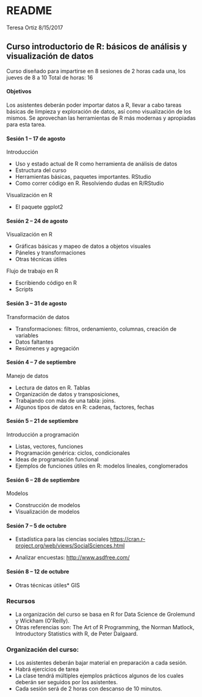 README
================
Teresa Ortiz
8/15/2017

Curso introductorio de R: básicos de análisis y visualización de datos
----------------------------------------------------------------------

Curso diseñado para impartirse en 8 sesiones de 2 horas cada una, los jueves de 8 a 10 Total de horas: 16

#### Objetivos

Los asistentes deberán poder importar datos a R, llevar a cabo tareas básicas de limpieza y exploración de datos, así como visualización de los mismos. Se aprovechan las herramientas de R más modernas y apropiadas para esta tarea.

#### Sesión 1 – 17 de agosto

Introducción

-   Uso y estado actual de R como herramienta de análisis de datos
-   Estructura del curso
-   Herramientas básicas, paquetes importantes. RStudio
-   Como correr código en R. Resolviendo dudas en R/RStudio

Visualización en R

-   El paquete ggplot2

#### Sesión 2 – 24 de agosto

Visualización en R

-   Gráficas básicas y mapeo de datos a objetos visuales
-   Páneles y transformaciones
-   Otras técnicas útiles

Flujo de trabajo en R

-   Escribiendo código en R
-   Scripts

#### Sesión 3 – 31 de agosto

Transformación de datos

-   Transformaciones: filtros, ordenamiento, columnas, creación de variables
-   Datos faltantes
-   Resúmenes y agregación

#### Sesión 4 – 7 de septiembre

Manejo de datos

-   Lectura de datos en R. Tablas
-   Organización de datos y transposiciones,
-   Trabajando con más de una tabla: joins.
-   Algunos tipos de datos en R: cadenas, factores, fechas

#### Sesión 5 – 21 de septiembre

Introducción a programación

-   Listas, vectores, funciones
-   Programación genérica: ciclos, condicionales
-   Ideas de programación funcional
-   Ejemplos de funciones útiles en R: modelos lineales, conglomerados

#### Sesión 6 – 28 de septiembre

Modelos

-   Construcción de modelos
-   Visualización de modelos

#### Sesión 7 – 5 de octubre

-   Estadística para las ciencias sociales <https://cran.r-project.org/web/views/SocialSciences.html>

-   Analizar encuestas: <http://www.asdfree.com/>

#### Sesión 8 – 12 de octubre

-   Otras técnicas útiles\* GIS

### Recursos

-   La organización del curso se basa en R for Data Science de Grolemund y Wickham (O'Reilly).
-   Otras referencias son: The Art of R Programming, the Norman Matlock, Introductory Statistics with R, de Peter Dalgaard.

### Organización del curso:

-   Los asistentes deberán bajar material en preparación a cada sesión.
-   Habrá ejercicios de tarea
-   La clase tendrá múltiples ejemplos prácticos algunos de los cuales deberán ser seguidos por los asistentes.
-   Cada sesión será de 2 horas con descanso de 10 minutos.
